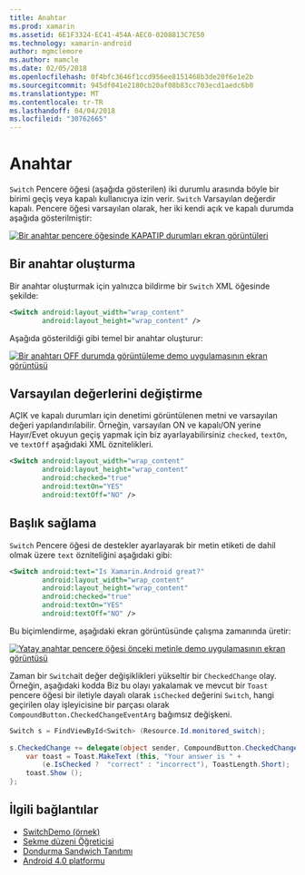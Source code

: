 ```yaml
---
title: Anahtar
ms.prod: xamarin
ms.assetid: 6E1F3324-EC41-454A-AEC0-0208813C7E50
ms.technology: xamarin-android
author: mgmclemore
ms.author: mamcle
ms.date: 02/05/2018
ms.openlocfilehash: 0f4bfc3646f1ccd956ee8151468b3de20f6e1e2b
ms.sourcegitcommit: 945df041e2180cb20af08b83cc703ecd1aedc6b0
ms.translationtype: MT
ms.contentlocale: tr-TR
ms.lasthandoff: 04/04/2018
ms.locfileid: "30762665"
---
```

# <a name="switch"></a>Anahtar

`Switch` Pencere öğesi (aşağıda gösterilen) iki durumlu arasında böyle bir birimi geçiş veya kapalı kullanıcıya izin verir. `Switch` Varsayılan değerdir kapalı. Pencere öğesi varsayılan olarak, her iki kendi açık ve kapalı durumda aşağıda gösterilmiştir:

[![Bir anahtar pencere öğesinde KAPATIP durumları ekran görüntüleri](switch-images/16-switch-onoff.png)](switch-images/16-switch-onoff.png#lightbox)


## <a name="creating-a-switch"></a>Bir anahtar oluşturma

Bir anahtar oluşturmak için yalnızca bildirme bir `Switch` XML öğesinde şekilde:

```xml
<Switch android:layout_width="wrap_content"
        android:layout_height="wrap_content" />
```

Aşağıda gösterildiği gibi temel bir anahtar oluşturur:

[![Bir anahtarı OFF durumda görüntüleme demo uygulamasının ekran görüntüsü](switch-images/07-switch.png)](switch-images/07-switch.png#lightbox)


## <a name="changing-default-values"></a>Varsayılan değerlerini değiştirme

AÇIK ve kapalı durumları için denetimi görüntülenen metni ve varsayılan değeri yapılandırılabilir. Örneğin, varsayılan ON ve kapalı/ON yerine Hayır/Evet okuyun geçiş yapmak için biz ayarlayabilirsiniz `checked`, `textOn`, ve `textOff` aşağıdaki XML öznitelikleri.

```xml
<Switch android:layout_width="wrap_content"
        android:layout_height="wrap_content"
        android:checked="true"
        android:textOn="YES"
        android:textOff="NO" />
```



## <a name="providing-a-title"></a>Başlık sağlama

`Switch` Pencere öğesi de destekler ayarlayarak bir metin etiketi de dahil olmak üzere `text` özniteliğini aşağıdaki gibi:

```xml
<Switch android:text="Is Xamarin.Android great?"
        android:layout_width="wrap_content"
        android:layout_height="wrap_content"
        android:checked="true"
        android:textOn="YES"
        android:textOff="NO" />
```

Bu biçimlendirme, aşağıdaki ekran görüntüsünde çalışma zamanında üretir:

[![Yatay anahtar pencere öğesi önceki metinle demo uygulamasının ekran görüntüsü](switch-images/08-switch.png)](switch-images/08-switch.png#lightbox)

Zaman bir `Switch`ait değer değişiklikleri yükseltir bir `CheckedChange` olay.
Örneğin, aşağıdaki kodda Biz bu olayı yakalamak ve mevcut bir `Toast` pencere öğesi bir iletiyle dayalı olarak `isChecked` değerini `Switch`, hangi geçirilen olay işleyicisine bir parçası olarak `CompoundButton.CheckedChangeEventArg` bağımsız değişkeni.

```csharp
Switch s = FindViewById<Switch> (Resource.Id.monitored_switch);
           
s.CheckedChange += delegate(object sender, CompoundButton.CheckedChangeEventArgs e) {
    var toast = Toast.MakeText (this, "Your answer is " +
        (e.IsChecked ?  "correct" : "incorrect"), ToastLength.Short);
    toast.Show ();
};
```


## <a name="related-links"></a>İlgili bağlantılar

- [SwitchDemo (örnek)](https://developer.xamarin.com/samples/monodroid/PlatformFeatures/ICS_Samples/SwitchDemo/)
- [Sekme düzeni Öğreticisi](~/android/user-interface/layouts/tab-layout/index.md)
- [Dondurma Sandwich Tanıtımı](http://www.android.com/about/ice-cream-sandwich/)
- [Android 4.0 platformu](http://developer.android.com/sdk/android-4.0.html)
